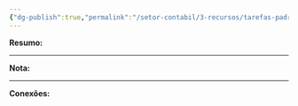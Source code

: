 ```yaml
---
{"dg-publish":true,"permalink":"/setor-contabil/3-recursos/tarefas-padrao/guia-irpj-csll-lucro-real-mensal/","dgPassFrontmatter":true,"created":"2025-06-05T23:14:28.533-03:00","updated":"2025-06-05T23:20:58.809-03:00"}
---
```


**Resumo:** 


---

**Nota:**

---

**Conexões:**
